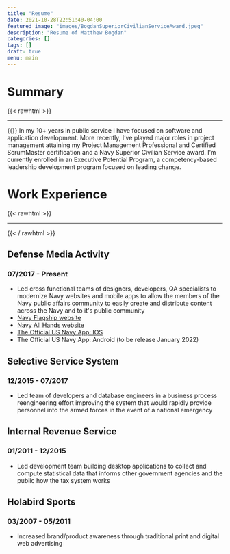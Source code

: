 ```yaml
---
title: "Resume"
date: 2021-10-28T22:51:40-04:00
featured_image: "images/BogdanSuperiorCivilianServiceAward.jpeg"
description: "Resume of Matthew Bogdan"
categories: []
tags: []
draft: true
menu: main
---
```

# Summary
{{< rawhtml >}}
<hr>
{{</ rawhtml >}}
In my 10+ years in public service I have focused on software and application development. More recently, I’ve played major roles in project management attaining my Project Management Professional and Certified ScrumMaster certification and a Navy Superior Civilian Service award. I’m currently enrolled in an Executive Potential Program, a competency-based leadership development program focused on leading change.

# Work Experience
{{< rawhtml >}}
<hr>
{{< / rawhtml >}}

## Defense Media Activity
### 07/2017 - Present
* Led cross functional teams of designers, developers, QA specialists to modernize Navy websites and mobile apps to allow the members of the Navy public affairs community to easily create and distribute content across the Navy and to it's public community
* [Navy Flagship website](https://www.navy.mil)
* [Navy All Hands website](https://www.ah.mil)
* [The Official US Navy App: IOS](https:apps.apple.com/us/app/the-official-us-navy-app/id1575606823)
* The Official US Navy App: Android (to be release January 2022) 
<!-- []](https://play.google.com/store/apps/details?id=mil.navy.navyapplocker) -->
## Selective Service System
### 12/2015 - 07/2017
* Led team of developers and database engineers in a business process reengineering effort improving the system that would rapidly provide personnel into the armed forces in the event of a national emergency


## Internal Revenue Service
### 01/2011 - 12/2015
* Led development team building desktop applications to collect and compute statistical data that informs other government agencies and the public how the tax system works

## Holabird Sports
### 03/2007 - 05/2011
* Increased brand/product awareness through traditional print and digital web advertising 